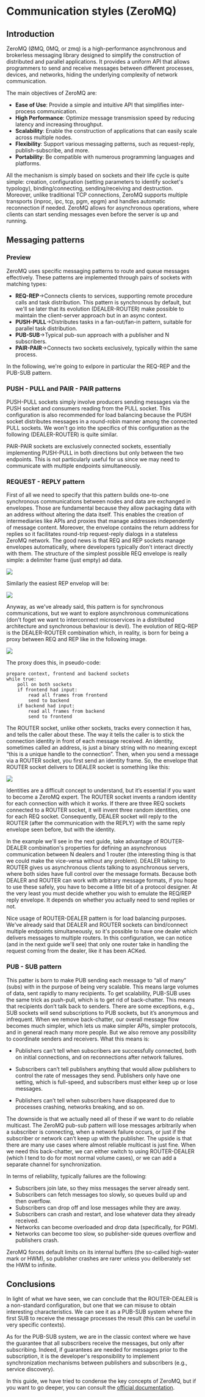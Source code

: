 # Communication styles (ZeroMQ)

## Introduction

ZeroMQ (ØMQ, 0MQ, or zmq) is a high-performance asynchronous and brokerless messaging library designed to simplify the construction of distributed and parallel applications. It provides a uniform API that allows programmers to send and receive messages between different processes, devices, and networks, hiding the underlying complexity of network communication.

The main objectives of ZeroMQ are:

* **Ease of Use**: Provide a simple and intuitive API that simplifies inter-process communication.
* **High Performance**: Optimize message transmission speed by reducing latency and increasing throughput.
* **Scalability**: Enable the construction of applications that can easily scale across multiple nodes.
* **Flexibility**: Support various messaging patterns, such as request-reply, publish-subscribe, and more.
* **Portability**: Be compatible with numerous programming languages and platforms.

All the mechanism is simply based on sockets and their life cycle is quite simple: creation, configuration (setting parameters to identify socket's typology), binding/connecting, sending/receiving and destruction. Moreover, unlike traditional TCP connections, ZeroMQ supports multiple transports (inproc, ipc, tcp, pgm, epgm) and handles automatic reconnection if needed. ZeroMQ allows for asynchronous operations, where clients can start sending messages even before the server is up and running.

## Messaging patterns

### Preview

ZeroMQ uses specific messaging patterns to route and queue messages effectively. These patterns are implemented through pairs of sockets with matching types:

* **REQ-REP**&rarr;Connects clients to services, supporting remote procedure calls and task distribution. This pattern is synchronous by default, but we'll se later that its evolution (DEALER-ROUTER) make possible to maintain the client-server approach but in an async context.
* **PUSH-PULL**&rarr;Distributes tasks in a fan-out/fan-in pattern, suitable for parallel task distribution.
* **PUB-SUB**&rarr;Typical pub-sun approach with a publisher and N subscribers.
* **PAIR-PAIR**&rarr;Connects two sockets exclusively, typically within the same process.

In the following, we're going to exlpore in particular the REQ-REP and the PUB-SUB pattern.

### PUSH - PULL and PAIR - PAIR patterns

PUSH-PULL sockets simply involve producers sending messages via the PUSH socket and consumers reading from the PULL socket. This configuration is also recommended for load balancing because the PUSH socket distributes messages in a round-robin manner among the connected PULL sockets. We won't go into the specifics of this configuration as the following (DEALER-ROUTER) is quite similar.

PAIR-PAIR sockets are exclusively connected sockets, essentially implementing PUSH-PULL in both directions but only between the two endpoints. This is not particularly useful for us since we may need to communicate with multiple endpoints simultaneously.

### REQUEST - REPLY pattern

First of all we need to specify that this pattern builds one-to-one synchronous communications between nodes and data are exchanged in envelopes. Those are fundamental because they allow packaging data with an address without altering the data itself. This enables the creation of intermediaries like APIs and proxies that manage addresses independently of message content. Moreover, the envelope contains the return address for replies so it facilitates round-trip request-reply dialogs in a stateless ZeroMQ network. The good news is that REQ and REP sockets manage envelopes automatically, where developers typically don't interact directly with them.
The structure of the simplest possible REQ envelope is really simple: a delimiter frame (just empty) ad data.

![](images/Simplest_Envelope.png)



Similarly the easiest REP envelop will be:

![](images/Simplest_Envelope2.png)

Anyway, as we've already said, this pattern is for synchronous communications, but we want to explore asynchronous communications (don't foget we want to interconnect microservices in a distributed architecture and synchronous behaviour is devil).
The evolution of REQ-REP is the DEALER-ROUTER combination which, in reality, is born for being a proxy between REQ and REP like in the following image.

![](images/Proxy.png)

The proxy does this, in pseudo-code:

```pseudocode
prepare context, frontend and backend sockets
while true:
    poll on both sockets
    if frontend had input:
        read all frames from frontend
        send to backend
    if backend had input:
        read all frames from backend
        send to frontend
```

The ROUTER socket, unlike other sockets, tracks every connection it has, and tells the caller about these. The way it tells the caller is to stick the connection identity in front of each message received. An identity, sometimes called an address, is just a binary string with no meaning except “this is a unique handle to the connection”. Then, when you send a message via a ROUTER socket, you first send an identity frame. So, the envelope that ROUTER socket delivers to DEALER socket is something like this:

![](images/Identity_Envelope.png)

Identities are a difficult concept to understand, but it’s essential if you want to become a ZeroMQ expert. The ROUTER socket invents a random identity for each connection with which it works. If there are three REQ sockets connected to a ROUTER socket, it will invent three random identities, one for each REQ socket.
Consequently, DEALER socket will reply to the ROUTER (after the communication with the REPLY) with the same reply envelope seen before, but with the identity.

In the example we'll see in the next guide, take advantage of ROUTER-DEALER combination's properties for defining an asynchronous communication between N dealers and 1 router (the interesting thing is that we could make the vice-versa without any problem). DEALER talking to ROUTER gives us asynchronous clients talking to asynchronous servers, where both sides have full control over the message formats. Because both DEALER and ROUTER can work with arbitrary message formats, if you hope to use these safely, you have to become a little bit of a protocol designer. At the very least you must decide whether you wish to emulate the REQ/REP reply envelope. It depends on whether you actually need to send replies or not.

Nice usage of ROUTER-DEALER pattern is for load balancing purposes. We've already said that DEALER and ROUTER sockets can bind/connect multiple endpoints simultaneously, so it's possible to have one dealer which delivers messages to multiple routers. In this configuration, we can notice (and in the next guide we'll see) that only one router take in handling the request coming from the dealer, like it has been ACKed.

### PUB - SUB pattern

This patter is born to make PUB sending each message to “all of many” (subs) with in the purpose of being very scalable. This means large volumes of data, sent rapidly to many recipients. To get scalability, PUB-SUB uses the same trick as push-pull, which is to get rid of back-chatter. This means that recipients don’t talk back to senders. There are some exceptions, e.g., SUB sockets will send subscriptions to PUB sockets, but it’s anonymous and infrequent. When we remove back-chatter, our overall message flow becomes much simpler, which lets us make simpler APIs, simpler protocols, and in general reach many more people. But we also remove any possibility to coordinate senders and receivers. What this means is:

* Publishers can’t tell when subscribers are successfully connected, both on initial connections, and on reconnections after network failures.

* Subscribers can’t tell publishers anything that would allow publishers to control the rate of messages they send. Publishers only have one setting, which is full-speed, and subscribers must either keep up or lose messages.

* Publishers can’t tell when subscribers have disappeared due to processes crashing, networks breaking, and so on.

The downside is that we actually need all of these if we want to do reliable multicast. The ZeroMQ pub-sub pattern will lose messages arbitrarily when a subscriber is connecting, when a network failure occurs, or just if the subscriber or network can’t keep up with the publisher. The upside is that there are many use cases where almost reliable multicast is just fine. When we need this back-chatter, we can either switch to using ROUTER-DEALER (which I tend to do for most normal volume cases), or we can add a separate channel for synchronization. 

In terms of reliability, typically failures are the following:

* Subscribers join late, so they miss messages the server already sent.
* Subscribers can fetch messages too slowly, so queues build up and then overflow.
* Subscribers can drop off and lose messages while they are away.
* Subscribers can crash and restart, and lose whatever data they already received.
* Networks can become overloaded and drop data (specifically, for PGM).
* Networks can become too slow, so publisher-side queues overflow and publishers crash.

ZeroMQ forces default limits on its internal buffers (the so-called high-water mark or HWM), so publisher crashes are rarer unless you deliberately set the HWM to infinite.

## Conclusions

In light of what we have seen, we can conclude that the ROUTER-DEALER is a non-standard configuration, but one that we can misuse to obtain interesting characteristics. We can see it as a PUB-SUB system where the first SUB to receive the message processes the result (this can be useful in very specific contexts).

As for the PUB-SUB system, we are in the classic context where we have the guarantee that all subscribers receive the messages, but only after subscribing. Indeed, if guarantees are needed for messages prior to the subscription, it is the developer's responsibility to implement synchronization mechanisms between publishers and subscribers (e.g., service discovery).

In this guide, we have tried to condense the key concepts of ZeroMQ, but if you want to go deeper, you can consult the [official documentation](https://zguide.zeromq.org/).